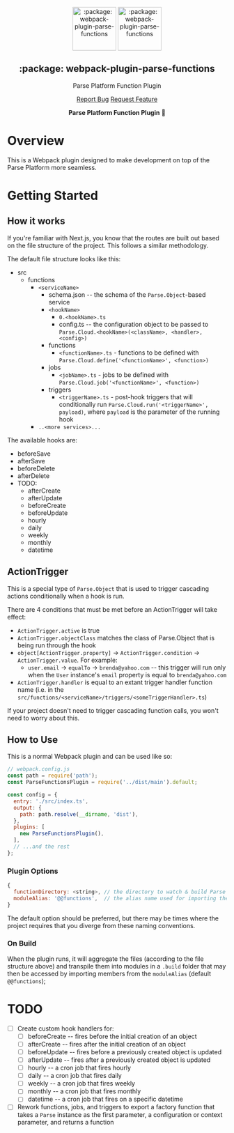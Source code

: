 <p align="center">
 <img width="100px" src="https://raw.githubusercontent.com/epicdigitalmedia/epic-ts-npm-boilerplate/main/.github/images/favicon512x512-npm.png" align="center" alt=":package: webpack-plugin-parse-functions" />
 <img width="100px" src="https://avatars.githubusercontent.com/u/113625277?s=200&v=4" align="center" alt=":package: webpack-plugin-parse-functions" />
 <h2 align="center">:package: webpack-plugin-parse-functions</h2>
 <p align="center">Parse Platform Function Plugin</p>
  <p align="center">
    <a href="https://github.com/epic-digital-im/webpack-plugin-parse-functions/issues/new/choose">Report Bug</a>
    <a href="https://github.com/epic-digital-im/webpack-plugin-parse-functions/issues/new/choose">Request Feature</a>
  </p>

<p align="center">
  <strong>Parse Platform Function Plugin</strong> 🚀
</p>

# Overview
This is a Webpack plugin designed to make development on top of the Parse Platform more seamless.

# Getting Started
## How it works
If you're familiar with Next.js, you know that the routes are built out based on the file structure of the project. This follows a similar methodology.

The default file structure looks like this:
- src
  - functions
    - `<serviceName>`
      - schema.json -- the schema of the `Parse.Object`-based service
      - `<hookName>`
        - `0.<hookName>.ts`
        - config.ts -- the configuration object to be passed to `Parse.Cloud.<hookName>(<className>, <handler>, <config>)`
      - functions
        - `<functionName>.ts` - functions to be defined with `Parse.Cloud.define('<functionName>', <function>)`
      - jobs
        - `<jobName>.ts` - jobs to be defined with `Parse.Cloud.job('<functionName>', <function>)`
      - triggers
        - `<triggerName>.ts` - post-hook triggers that will conditionally run `Parse.Cloud.run('<triggerName>', payload)`, where `payload` is the parameter of the running hook
    - `..<more services>...`

The available hooks are:
- beforeSave
- afterSave
- beforeDelete
- afterDelete
- TODO:
  - afterCreate
  - afterUpdate
  - beforeCreate
  - beforeUpdate
  - hourly
  - daily
  - weekly
  - monthly
  - datetime

## ActionTrigger
This is a special type of `Parse.Object` that is used to trigger cascading actions conditionally when a hook is run.

There are 4 conditions that must be met before an ActionTrigger will take effect:
- `ActionTrigger.active` is true
- `ActionTrigger.objectClass` matches the class of Parse.Object that is being run through the hook
- `object[ActionTrigger.property]` -> `ActionTrigger.condition` -> `ActionTrigger.value`. For example:
  - `user.email` -> `equalTo` -> `brenda@yahoo.com` -- this trigger will run only when the `User` instance's `email` property is equal to `brenda@yahoo.com`
- `ActionTrigger.handler` is equal to an extant trigger handler function name (i.e. in the `src/functions/<serviceName>/triggers/<someTriggerHandler>.ts`)

If your project doesn't need to trigger cascading function calls, you won't need to worry about this.

## How to Use
This is a normal Webpack plugin and can be used like so:

```js
// webpack.config.js
const path = require('path');
const ParseFunctionsPlugin = require('../dist/main').default;

const config = {
  entry: './src/index.ts',
  output: {
    path: path.resolve(__dirname, 'dist'),
  },
  plugins: [
    new ParseFunctionsPlugin(),
  ],
  // ...and the rest
};
```

### Plugin Options
```js
{
  functionDirectory: <string>, // the directory to watch & build Parse functions
  moduleAlias: '@@functions',  // the alias name used for importing the built files from, e.g. `import intialize, { ClassNames } from '@@functions';`
}
```
The default option should be preferred, but there may be times where the project requires that you diverge from these naming conventions.

### On Build
When the plugin runs, it will aggregate the files (according to the file structure above) and transpile them into modules in a `.build` folder that may then be accessed by importing members from the `moduleAlias` (default `@@functions`);

# TODO
- [ ] Create custom hook handlers for:
  - [ ] beforeCreate -- fires before the initial creation of an object
  - [ ] afterCreate -- fires after the initial creation of an object
  - [ ] beforeUpdate -- fires before a previously created object is updated
  - [ ] afterUpdate -- fires after a previously created object is updated
  - [ ] hourly -- a cron job that fires hourly
  - [ ] daily -- a cron job that fires daily
  - [ ] weekly -- a cron job that fires weekly
  - [ ] monthly -- a cron job that fires monthly
  - [ ] datetime -- a cron job that fires on a specific datetime
- [ ] Rework functions, jobs, and triggers to export a factory function that takes a `Parse` instance as the first parameter, a configuration or context parameter, and returns a function
